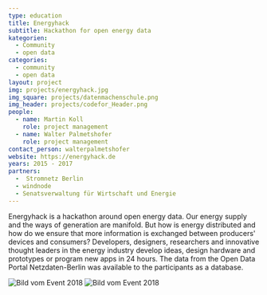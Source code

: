 ```yaml
---
type: education
title: Energyhack
subtitle: Hackathon for open energy data
kategorien:
  - Community
  - open data
categories:
  - community
  - open data
layout: project
img: projects/energyhack.jpg
img_square: projects/datenmachenschule.png
img_header: projects/codefor_Header.png
people:
  - name: Martin Koll
    role: project management
  - name: Walter Palmetshofer
    role: project management
contact_person: walterpalmetshofer
website: https://energyhack.de
years: 2015 - 2017
partners:
  -  Stromnetz Berlin
  - windnode
  - Senatsverwaltung für Wirtschaft und Energie
---
```


Energyhack is a hackathon around open energy data. Our energy supply and the ways of generation are manifold. But how is energy distributed and how do we ensure that more information is exchanged between producers' devices and consumers? Developers, designers, researchers and innovative thought leaders in the energy industry develop ideas, design hardware and prototypes or program new apps in 24 hours. The data from the Open Data Portal Netzdaten-Berlin was available to the participants as a database.

![Bild vom Event 2018](/files/projects/energyhack_img_1.jpg)
![Bild vom Event 2018](/files/projects/energyhack_img_2.jpg)